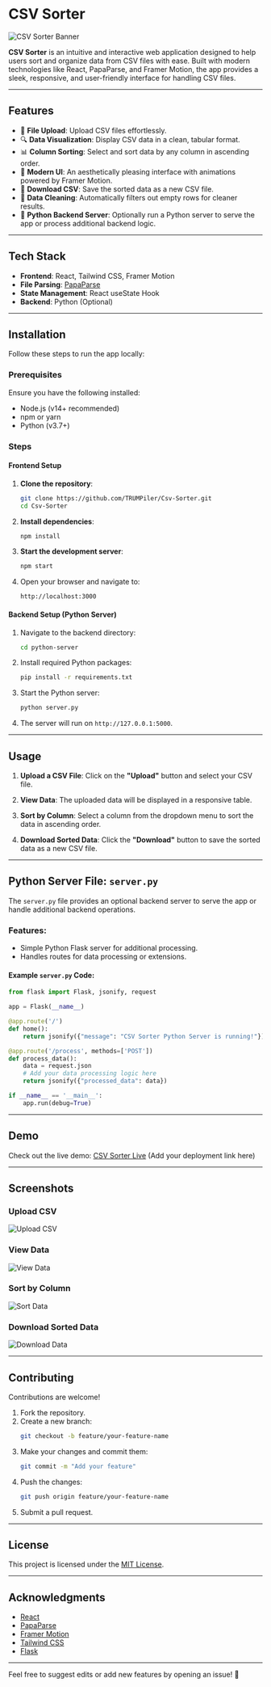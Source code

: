 # CSV Sorter

![CSV Sorter Banner](https://imgur.com/KjejVVL)

**CSV Sorter** is an intuitive and interactive web application designed to help users sort and organize data from CSV files with ease. Built with modern technologies like React, PapaParse, and Framer Motion, the app provides a sleek, responsive, and user-friendly interface for handling CSV files.

---

## Features

- 📂 **File Upload**: Upload CSV files effortlessly.
- 🔍 **Data Visualization**: Display CSV data in a clean, tabular format.
- 📊 **Column Sorting**: Select and sort data by any column in ascending order.
- 🎨 **Modern UI**: An aesthetically pleasing interface with animations powered by Framer Motion.
- 💾 **Download CSV**: Save the sorted data as a new CSV file.
- 🧹 **Data Cleaning**: Automatically filters out empty rows for cleaner results.
- 🚀 **Python Backend Server**: Optionally run a Python server to serve the app or process additional backend logic.

---

## Tech Stack

- **Frontend**: React, Tailwind CSS, Framer Motion
- **File Parsing**: [PapaParse](https://www.papaparse.com/)
- **State Management**: React useState Hook
- **Backend**: Python (Optional)

---

## Installation

Follow these steps to run the app locally:

### Prerequisites
Ensure you have the following installed:
- Node.js (v14+ recommended)
- npm or yarn
- Python (v3.7+)

### Steps

#### Frontend Setup

1. **Clone the repository**:
   ```bash
   git clone https://github.com/TRUMPiler/Csv-Sorter.git
   cd Csv-Sorter
   ```

2. **Install dependencies**:
   ```bash
   npm install
   ```

3. **Start the development server**:
   ```bash
   npm start
   ```

4. Open your browser and navigate to:
   ```
   http://localhost:3000
   ```

#### Backend Setup (Python Server)

1. Navigate to the backend directory:
   ```bash
   cd python-server
   ```

2. Install required Python packages:
   ```bash
   pip install -r requirements.txt
   ```

3. Start the Python server:
   ```bash
   python server.py
   ```

4. The server will run on `http://127.0.0.1:5000`.

---

## Usage

1. **Upload a CSV File**:
   Click on the **"Upload"** button and select your CSV file.

2. **View Data**:
   The uploaded data will be displayed in a responsive table.

3. **Sort by Column**:
   Select a column from the dropdown menu to sort the data in ascending order.

4. **Download Sorted Data**:
   Click the **"Download"** button to save the sorted data as a new CSV file.

---

## Python Server File: `server.py`

The `server.py` file provides an optional backend server to serve the app or handle additional backend operations.

### Features:
- Simple Python Flask server for additional processing.
- Handles routes for data processing or extensions.

#### Example `server.py` Code:
```python
from flask import Flask, jsonify, request

app = Flask(__name__)

@app.route('/')
def home():
    return jsonify({"message": "CSV Sorter Python Server is running!"})

@app.route('/process', methods=['POST'])
def process_data():
    data = request.json
    # Add your data processing logic here
    return jsonify({"processed_data": data})

if __name__ == '__main__':
    app.run(debug=True)
```

---

## Demo

Check out the live demo: [CSV Sorter Live](#) (Add your deployment link here)

---

## Screenshots

### Upload CSV
![Upload CSV](https://via.placeholder.com/600x400.png?text=Upload+CSV)

### View Data
![View Data](https://via.placeholder.com/600x400.png?text=View+Data)

### Sort by Column
![Sort Data](https://via.placeholder.com/600x400.png?text=Sort+Data)

### Download Sorted Data
![Download Data](https://via.placeholder.com/600x400.png?text=Download+Data)

---

## Contributing

Contributions are welcome!

1. Fork the repository.
2. Create a new branch:
   ```bash
   git checkout -b feature/your-feature-name
   ```
3. Make your changes and commit them:
   ```bash
   git commit -m "Add your feature"
   ```
4. Push the changes:
   ```bash
   git push origin feature/your-feature-name
   ```
5. Submit a pull request.

---

## License

This project is licensed under the [MIT License](LICENSE).

---

## Acknowledgments

- [React](https://reactjs.org/)
- [PapaParse](https://www.papaparse.com/)
- [Framer Motion](https://www.framer.com/motion/)
- [Tailwind CSS](https://tailwindcss.com/)
- [Flask](https://flask.palletsprojects.com/)

---

Feel free to suggest edits or add new features by opening an issue! 🎉

